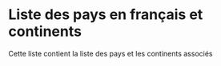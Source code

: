 # Liste des pays en français et continents

Cette liste contient la liste des pays et les continents associés